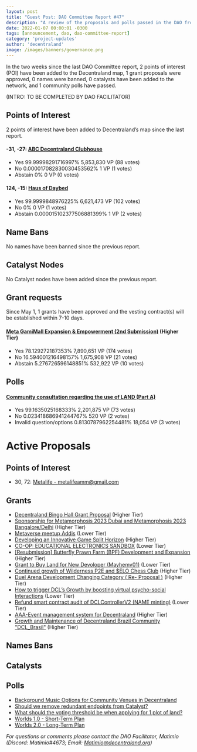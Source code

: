 ```yaml
---
layout: post
title: "Guest Post: DAO Committee Report #47"
description: "A review of the proposals and polls passed in the DAO from May 1 through May 15".
date: 2022-01-07 00:00:01 -0300
tags: [announcement, dao, dao-committee-report]
category: 'project-updates'
author: 'decentraland'
image: /images/banners/governance.png
---
```


In the two weeks since the last DAO Committee report, 2 points of interest (POI) have been added to the Decentraland map, 1 grant proposals were approved, 0 names were banned, 0 catalysts have been added to the network, and 1 community polls have passed.

(INTRO: TO BE COMPLETED BY DAO FACILITATOR)

## Points of Interest
2 points of interest have been added to Decentraland’s map since the last report.


#### -31, -27: [ABC Decentraland Clubhouse](https://governance.decentraland.org/proposal/?id=abbc81c0-e2fb-11ed-ae6b-bdc7e2b26a35)

* Yes 99.99998291716997% 5,853,830 VP (88 votes)
* No 0.000017082830030453562% 1 VP (1 votes)
* Abstain 0% 0 VP (0 votes)


#### 124, -15: [Haus of Daybed](https://governance.decentraland.org/proposal/?id=f0609700-e2ea-11ed-ae6b-bdc7e2b26a35)

* Yes 99.9999848976225% 6,621,473 VP (102 votes)
* No 0% 0 VP (1 votes)
* Abstain 0.000015102377506881399% 1 VP (2 votes)


## Name Bans

No names have been banned since the previous report.

## Catalyst Nodes
No Catalyst nodes have been added since the previous report.


## Grant requests
Since May 1, 1 grants have been approved and the vesting contract(s) will be established within 7-10 days.


#### [Meta GamiMall Expansion &amp; Empowerment (2nd Submission)](https://governance.decentraland.org/proposal/?id=6ca30350-df00-11ed-93f4-8f8fa30ce0cd) (Higher Tier)

* Yes 78.129272187353% 7,890,651 VP (174 votes)
* No 16.594001216498157% 1,675,908 VP (21 votes)
* Abstain 5.276726596148851% 532,922 VP (10 votes)


## Polls

#### [Community consultation regarding the use of LAND (Part A)](https://governance.decentraland.org/proposal/?id=b2344a30-e6af-11ed-b8f1-75dbe089d333)

* Yes 99.1635025168333% 2,201,875 VP (73 votes)
* No 0.023418686941244767% 520 VP (2 votes)
* Invalid question/options 0.8130787962254481% 18,054 VP (3 votes)



# Active Proposals

## Points of Interest

* 30, 72: [Metalife - metalifeamm@gmail.com](https://governance.decentraland.org/proposal/?id=db7167d0-eaeb-11ed-ac2d-876c6fc9416f)

## Grants

* [Decentraland Bingo Hall Grant Proposal](https://governance.decentraland.org/proposal/?id=31b23680-eb99-11ed-ac2d-876c6fc9416f) (Higher Tier)
* [Sponsorship for Metamorphosis 2023 Dubai and Metamorphosis 2023 Bangalore/Delhi](https://governance.decentraland.org/proposal/?id=df0aa880-ea59-11ed-a775-5faf35384fa8) (Higher Tier)
* [Metaverse meetup Addis](https://governance.decentraland.org/proposal/?id=0b1fbf60-e932-11ed-a775-5faf35384fa8) (Lower Tier)
* [Developing an Innovative Game Split Horizon](https://governance.decentraland.org/proposal/?id=149e1cf0-e908-11ed-a775-5faf35384fa8) (Higher Tier)
* [CO-OP: EDUCATIONAL ELECTRONICS SANDBOX](https://governance.decentraland.org/proposal/?id=b4a6abd0-e846-11ed-b8f1-75dbe089d333) (Lower Tier)
* [[Resubmission] Butterfly Prawn Farm (BPF) Development and Expansion](https://governance.decentraland.org/proposal/?id=971a6d00-e71e-11ed-b8f1-75dbe089d333) (Higher Tier)
* [Grant to Buy Land for New Devoloper (Mayhemv01)](https://governance.decentraland.org/proposal/?id=552e6d80-e71c-11ed-b8f1-75dbe089d333) (Lower Tier)
* [Continued growth of Wilderness P2E and $ELO Chess Club](https://governance.decentraland.org/proposal/?id=724f7f00-e6f2-11ed-b8f1-75dbe089d333) (Higher Tier)
* [Duel Arena Development Changing Category ( Re- Proposal )](https://governance.decentraland.org/proposal/?id=04112d30-e5d6-11ed-b8f1-75dbe089d333) (Higher Tier)
* [How to trigger DCL’s Growth by boosting virtual psycho-social Interactions](https://governance.decentraland.org/proposal/?id=4acc6aa0-e56d-11ed-b8f1-75dbe089d333) (Lower Tier)
* [Refund smart contract audit of DCLControllerV2 (NAME minting)](https://governance.decentraland.org/proposal/?id=1ed8c850-e53e-11ed-b8f1-75dbe089d333) (Lower Tier)
* [AAA-Event management system for Decentraland](https://governance.decentraland.org/proposal/?id=6cb8a410-e367-11ed-ae6b-bdc7e2b26a35) (Higher Tier)
* [Growth and Maintenance of Decentraland Brazil Community &#34;DCL_Brasil&#34;](https://governance.decentraland.org/proposal/?id=a7833c20-e2bf-11ed-ae6b-bdc7e2b26a35) (Higher Tier)

## Names Bans


## Catalysts


## Polls

* [Background Music Options for Community Venues in Decentraland](https://governance.decentraland.org/proposal/?id=9b9bc9f0-eb51-11ed-ac2d-876c6fc9416f)
* [Should we remove redundant endpoints from Catalyst?](https://governance.decentraland.org/proposal/?id=24f524f0-eb50-11ed-ac2d-876c6fc9416f)
* [What should the voting threshold be when applying for 1 plot of land?](https://governance.decentraland.org/proposal/?id=d36e9660-e957-11ed-a775-5faf35384fa8)
* [Worlds 1.0 - Short-Term Plan](https://governance.decentraland.org/proposal/?id=e712bb50-e822-11ed-b8f1-75dbe089d333)
* [Worlds 2.0 - Long-Term Plan](https://governance.decentraland.org/proposal/?id=c3216070-e822-11ed-b8f1-75dbe089d333)

*For questions or comments please contact the DAO Facilitator, Matimio (Discord: Matimio#4673; Email: [Matimio@decentraland.org](mailto:Matimio@decentraland.org))*